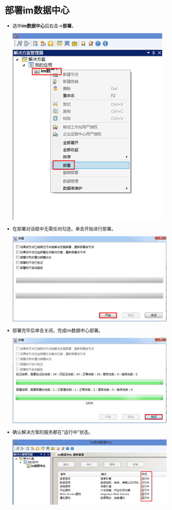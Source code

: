 # 部署im数据中心
* 选中**im数据中心**后右击→**部署**。

  ![](./images/部署.png)

* 在部署对话框中无需任何勾选，单击开始进行部署。

  ![](./images/部署对话框.png)

* 部署完毕后单击关闭，完成im数据中心部署。

  ![](./images/部署结束.png)

* 确认解决方案的服务都在“运行中”状态。

  ![](./images/服务状态.png)